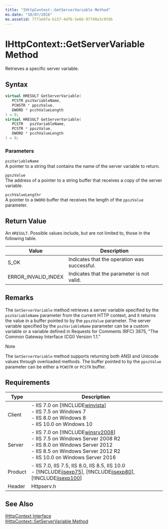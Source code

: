 ```yaml
---
title: "IHttpContext::GetServerVariable Method"
ms.date: "10/07/2016"
ms.assetid: 7771e6fa-b157-4df6-5e6b-97749a3c9fdb
---
```

# IHttpContext::GetServerVariable Method
Retrieves a specific server variable.  
  
## Syntax  
  
```cpp  
virtual HRESULT GetServerVariable(  
   PCSTR pszVariableName,  
   PCWSTR * ppszValue,  
   DWORD * pcchValueLength  
) = 0;  
virtual HRESULT GetServerVariable(  
   PCSTR   pszVariableName,  
   PCSTR * ppszValue,  
   DWORD * pcchValueLength  
) = 0;  
```  
  
### Parameters  
 `pszVariableName`  
 A pointer to a string that contains the name of the server variable to return.  
  
 `ppszValue`  
 The address of a pointer to a string buffer that receives a copy of the server variable.  
  
 `pcchValueLengthr`  
 A pointer to a `DWORD` buffer that receives the length of the `ppszValue` parameter.  
  
## Return Value  
 An `HRESULT`. Possible values include, but are not limited to, those in the following table.  
  
|Value|Description|  
|-----------|-----------------|  
|S_OK|Indicates that the operation was successful.|  
|ERROR_INVALID_INDEX|Indicates that the parameter is not valid.|  
  
## Remarks  
 The `GetServerVariable` method retrieves a server variable specified by the `pszVariableName` parameter from the current HTTP context, and it returns the value in a buffer pointed to by the `ppszValue` parameter. The server variable specified by the `pszVariableName` parameter can be a custom variable or a variable defined in Requests for Comments (RFC) 3875, "The Common Gateway Interface (CGI) Version 1.1."  
  
> [!NOTE]
>  The `GetServerVariable` method supports returning both ANSI and Unicode values through overloaded methods. The buffer pointed to by the `ppszValue` parameter can be either a `PCWSTR` or `PCSTR` buffer.  
  
## Requirements  
  
|Type|Description|  
|----------|-----------------|  
|Client|-   IIS 7.0 on [!INCLUDE[winvista](../../wmi-provider/includes/winvista-md.md)]<br />-   IIS 7.5 on Windows 7<br />-   IIS 8.0 on Windows 8<br />-   IIS 10.0 on Windows 10|  
|Server|-   IIS 7.0 on [!INCLUDE[winsrv2008](../../wmi-provider/includes/winsrv2008-md.md)]<br />-   IIS 7.5 on Windows Server 2008 R2<br />-   IIS 8.0 on Windows Server 2012<br />-   IIS 8.5 on Windows Server 2012 R2<br />-   IIS 10.0 on Windows Server 2016|  
|Product|-   IIS 7.0, IIS 7.5, IIS 8.0, IIS 8.5, IIS 10.0<br />-   [!INCLUDE[iisexp75](../../web-development-reference/native-code-api-reference/includes/iisexp75-md.md)], [!INCLUDE[iisexp80](../../web-development-reference/native-code-api-reference/includes/iisexp80-md.md)], [!INCLUDE[iisexp100](../../web-development-reference/native-code-api-reference/includes/iisexp100-md.md)]|  
|Header|Httpserv.h|  
  
## See Also  
 [IHttpContext Interface](../../web-development-reference/native-code-api-reference/ihttpcontext-interface.md)   
 [IHttpContext::SetServerVariable Method](../../web-development-reference/native-code-api-reference/ihttpcontext-setservervariable-method.md)
